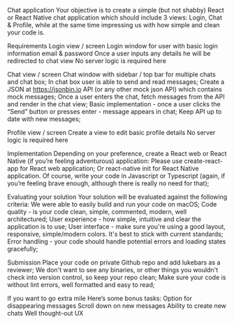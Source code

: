 Chat application
Your objective is to create a simple (but not shabby) React or React Native chat application which should include 3 views: Login, Chat & Profile, while at the same time impressing us with how simple and clean your code is.

Requirements
Login view / screen
Login window for user with basic login information email & password
Once a user inputs any details he will be redirected to chat view
No server logic is required here

Chat view / screen
Chat window with sidebar / top bar for multiple chats and chat box;
In chat box user is able to send and read messages;
Create a JSON at https://jsonbin.io API (or any other mock json API) which contains mock messages;
Once a user enters the chat, fetch messages from the API and render in the chat view;
Basic implementation - once a user clicks the “Send” button or presses enter - message appears in chat;
Keep API up to date with new messages;

Profile view / screen
Create a view to edit basic profile details
No server logic is required here

Implementation
Depending on your preference, create a React web or React Native (if you’re feeling adventurous) application:
Please use create-react-app for React web application;
Or react-native init for React Native application.
Of course, write your code in Javascript or Typescript (again, if you’re feeling brave enough, although there is really no need for that);

Evaluating your solution
Your solution will be evaluated against the following criteria:
We were able to easily build and run your code on macOS;
Code quality - is your code clean, simple, commented, modern, well architectured;
User experience - how simple, intuitive and clear the application is to use;
User interface - make sure you're using a good layout, responsive, simple/modern colors. It's best to stick with current standards;
Error handling - your code should handle potential errors and loading states gracefully;

Submission
Place your code on private Github repo and add lukebars as a reviewer;
We don't want to see any binaries, or other things you wouldn't check into version control, so keep your repo clean;
Make sure your code is without lint errors, well formatted and easy to read;

If you want to go extra mile
Here’s some bonus tasks:
Option for disappearing messages
Scroll down on new messages
Ability to create new chats
Well thought-out UX
